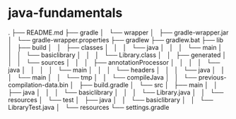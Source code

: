 # java-fundamentals

.
├── README.md
├── gradle
│   └── wrapper
│       ├── gradle-wrapper.jar
│       └── gradle-wrapper.properties
├── gradlew
├── gradlew.bat
├── lib
│   ├── build
│   │   ├── classes
│   │   │   └── java
│   │   │       └── main
│   │   │           └── basiclibrary
│   │   │               └── Library.class
│   │   ├── generated
│   │   │   └── sources
│   │   │       ├── annotationProcessor
│   │   │       │   └── java
│   │   │       │       └── main
│   │   │       └── headers
│   │   │           └── java
│   │   │               └── main
│   │   └── tmp
│   │       └── compileJava
│   │           └── previous-compilation-data.bin
│   ├── build.gradle
│   └── src
│       ├── main
│       │   ├── java
│       │   │   └── basiclibrary
│       │   │       └── Library.java
│       │   └── resources
│       └── test
│           ├── java
│           │   └── basiclibrary
│           │       └── LibraryTest.java
│           └── resources
└── settings.gradle